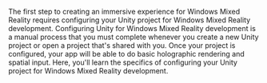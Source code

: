 The first step to creating an immersive experience for Windows Mixed Reality requires configuring your Unity project for Windows Mixed Reality development. Configuring Unity for Windows Mixed Reality development is a manual process that you must complete whenever you create a new Unity project or open a project that's shared with you. Once your project is configured, your app will be able to do basic holographic rendering and spatial input. Here, you'll learn the specifics of configuring your Unity project for Windows Mixed Reality development.
